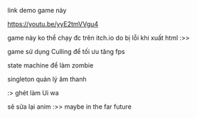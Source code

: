 link demo game này

https://youtu.be/yyE2tmVVgu4

game này ko thể chạy đc trên itch.io do bị lỗi khi xuất html :>> 

game sử dụng Culling để tối ưu tăng fps

state machine để làm zombie

singleton quản lý âm thanh

:> ghét làm Ui wa

sẽ sửa lại anim :>> maybe in the far future
